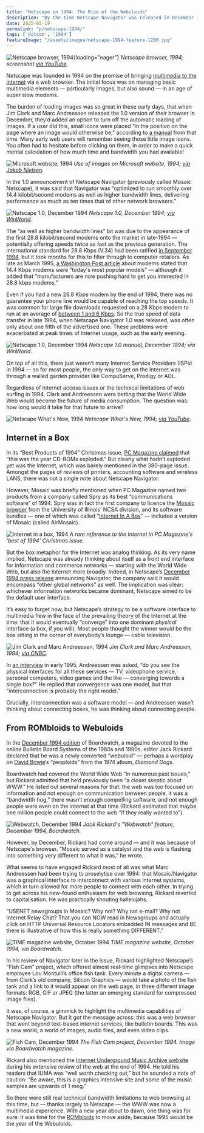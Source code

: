 ```yaml
---
title: "Netscape in 1994: The Rise of the Webuloids"
description: "By the time Netscape Navigator was released in December 1994, the World Wide Web was beginning to overcome bandwidth restrictions and live up to its potential as a multimedia portal to the internet."
date: 2025-02-19
permalink: "p/netscape-1994/"
tags: ['dotcom', '1994']
featureImage: "/assets/images/netscape-1994-feature-1280.jpg"
---
```


![Netscape browser, 1994](/assets/images/netscape-1994-feature-1280.jpg){loading="eager"}
*Netscape browser, 1994; screenshot [via YouTube](https://www.youtube.com/watch?v=wjkwTrPZ9Dk).*

Netscape was founded in 1994 on the premise of bringing [multimedia to the internet](/p/multimedia-gulch-1994/) via a web browser. The initial focus was on managing basic multimedia elements — particularly images, but also sound — in an age of super slow modems.

The burden of loading images was so great in these early days, that when Jim Clark and Marc Andreessen released the 1.0 version of their browser in December, they’d added an option to turn off the automatic loading of images. If a user did this, small icons were placed “in the position on the page where an image would otherwise be,” according to [a manual](https://web.archive.org/web/20000816221942/http://home.mcom.com/home/manual_docs/learn.html#C9) from that time. Many early web users will remember seeing those little image icons. You often had to hesitate before clicking on them, in order to make a quick mental calculation of how much time and bandwidth you had available!

![Microsoft website, 1994](/assets/images/1994_ms_webmaster.jpg)
*Use of images on Microsoft website, 1994; [via Jakob Nielsen](https://www.nngroup.com/articles/1994-web-usability-report/).*

In the 1.0 announcement of Netscape Navigator (previously called Mosaic Netscape), it was said that Navigator was “optimized to run smoothly over 14.4 kilobit/second modems as well as higher bandwidth lines, delivering performance as much as ten times that of other network browsers.”

![Netscape 1.0, December 1994](/assets/images/Netscape1-screenshot.png)
*Netscape 1.0, December 1994; [via WinWorld](https://winworldpc.com/product/netscape-navigator/1x).*

The “as well as higher bandwidth lines” bit was due to the appearance of the first 28.8 kilobit/second modems onto the market in late-1994 — potentially offering speeds twice as fast as the previous generation. The international standard for 28.8 Kbps (V.34) had been ratified [in September 1994](https://www.itu.int/rec/T-REC-V.34-199409-S/en), but it took months for this to filter through to computer retailers. As late as March 1995, [a Washington Post article](https://www.washingtonpost.com/archive/business/1995/03/13/with-modems-speed-is-the-need-if-you-want-to-succeed/9cafd33c-5fa0-49dd-b0a4-fda5b18d284e/) about modems stated that 14.4 Kbps modems were “today's most popular models” — although it added that “manufacturers are now pushing hard to get you interested in 28.8 kbps modems.”

Even if you had a new 28.8 Kbps modem by the end of 1994, there was no guarantee your phone line would be capable of reaching the top speeds. It was common for large file downloads requested on a 28 Kbps modem to run at an average of [between 1 and 6 Kbps](https://www.gwsmedia.com/articles/how-internet-system-requirements-have-changed). So the true speed of data transfer in late 1994, when Netscape Navigator 1.0 was released, was often only about one fifth of the advertised one. These problems were exacerbated at peak times of Internet usage, such as the early evening.

![Netscape 1.0, December 1994](/assets/images/Netscape1-manual.jpg)
*Netscape 1.0 manual, December 1994; via WinWorld.*

On top of all this, there just weren’t many Internet Service Providers (ISPs) in 1994 — so for most people, the only way to get on the Internet was through a walled garden provider like CompuServe, Prodigy or AOL.

Regardless of internet access issues or the technical limitations of web surfing in 1994, Clark and Andreessen were betting that the World Wide Web would become the future of media consumption. The question was: how long would it take for that future to arrive?

![Netscape What's New, 1994](/assets/images/netscape-whatsnew-1994.jpg)
*Netscape What's New, 1994; [via YouTube](https://www.youtube.com/watch?v=wjkwTrPZ9Dk).*

## Internet in a Box

In its “Best Products of 1994” Christmas issue, [PC Magazine claimed](https://archive.org/details/pc-magazine-best-products-of-1994-jan-1995/page/n107/mode/2up?view=theater) that “this was the year CD-ROMs exploded.” But clearly what hadn’t exploded yet was the Internet, which was barely mentioned in the 380-page issue. Amongst the pages of reviews of printers, accounting software and wireless LANS, there was not a single note about Netscape Navigator. 

However, Mosaic was briefly mentioned when PC Magazine named two products from a company called Spry as its best “communications software” of 1994. Spry was in fact the first company to licence the [Mosaic browser](/p/1993-mosaic-launches-and-the-web-is-set-free/) from the University of Illinois’ NCSA division, and its software bundles — one of which was called “[Internet In A Box](https://arstechnica.com/information-technology/2014/10/opening-an-internet-time-capsule-internet-in-a-box-for-win95/)” — included a version of Mosaic (called AirMosaic). 

![Internet in a box, 1994](/assets/images/internet-box-1994.jpg)
*A rare reference to the Internet in PC Magazine's 'best of 1994' Christmas issue.*

But the box metaphor for the Internet was analog thinking. As its very name implied, Netscape was already thinking about itself as a front end interface for information and commerce networks — starting with the World Wide Web, but also the Internet more broadly. Indeed, in Netscape’s [December 1994 press release](https://web.archive.org/web/20050326152726/http://wp.netscape.com/newsref/pr/newsrelease8.html) announcing Navigator, the company said it would encompass “other global networks” as well. The implication was clear: whichever information networks became dominant, Netscape aimed to be the default user interface.

It’s easy to forget now, but Netscape’s strategy to be a software interface to multimedia flew in the face of the prevailing theory of the Internet at the time: that it would eventually “converge” into one dominant *physical* interface (a box, if you will). Most people thought the winner would be the box sitting in the corner of everybody’s lounge — cable television.

![Jim Clark and Marc Andreessen, 1994](/assets/images/marc-jim-1994.jpg)
*Jim Clark and Marc Andreessen, 1994; [via CNBC](https://www.cnbc.com/video/2019/04/04/this-day-in-history-april-4-2019.html).*

In [an interview](http://users.rcn.com/thomst/marca.html) in early 1995, Andreessen was asked, “do you see the physical interfaces for all these services — TV, videophone service, personal computers, video games and the like — converging towards a single box?” He replied that convergence was one model, but that “interconnection is probably the right model.” 

Crucially, interconnection was a software model — and Andreessen wasn’t thinking about connecting boxes, he was thinking about connecting people.

## From ROMbloids to Webuloids

In the [December 1994 edition](https://archive.org/details/Boardwatch1994-12/) of Boardwatch, a magazine devoted to the online Bulletin Board Systems of the 1980s and 1990s, editor Jack Rickard declared that he was a newly converted “webuloid” — perhaps a wordplay on [David Bowie](/p/bowienet-the-inside-story/)’s “peoploids” from the 1974 album, *Diamond Dogs*.

Boardwatch had covered the World Wide Web “in numerous past issues,” but Rickard admitted that he’d previously been “a closet skeptic about WWW.” He listed out several reasons for that: the web was too focused on information and not enough on communication between people, it was a “bandwidth hog,” there wasn’t enough compelling software, and not enough people were even on the internet at that time (Rickard estimated that maybe one million people could connect to the web “if they really wanted to”).

![Webwatch, December 1994](/assets/images/webwatch-1994c.jpg)
*Jack Rickard's "Webwatch" feature, December 1994, Boardwatch.*

However, by December, Rickard had come around — and it was because of Netscape's browser. “Mosaic served as a catalyst and the web is flashing into something very different to what it was,” he wrote.

What seems to have engaged Rickard most of all was what Marc Andreessen had been trying to proselytise over 1994: that Mosaic/Navigator was a graphical interface to interconnect with various internet systems, which in turn allowed for more people to connect with each other. In trying to get across his new-found enthusiasm for web browsing, Rickard reverted to capitalisation. He was practically shouting hallelujahs.

“USENET newsgroups in Mosaic? Why not? Why not e-mail? Why not Internet Relay Chat? That you can NOW read in Newsgroups and actually click on HTTP Universal Resource Locators embedded IN messages and BE there is illustrative of how this is really something DIFFERENT.”

![TIME magazine website, October 1994](/assets/images/time-mag-website-oct1994.jpg)
*TIME magazine website, October 1994, via Boardwatch.*
 
In his review of Navigator later in the issue, Rickard highlighted Netscape’s “Fish Cam” project, which offered almost real-time glimpses into Netscape employee Lou Montulli’s office fish tank. Every minute a digital camera — from Clark’s old company, Silicon Graphics — would take a photo of the fish tank and a link to it would appear on the web page, in three different image formats: RGB, GIF or JPEG (the latter an emerging standard for compressed image files).

It was, of course, a gimmick to highlight the multimedia capabilities of Netscape Navigator. But it got the message across: this was a web browser that went beyond text-based internet services, like bulletin boards. This was a new world; a world of images, audio files, and even video clips. 

![Fish Cam, December 1994](/assets/images/fish-cam-1994.jpg)
*The Fish Cam project, December 1994. Image via Boardwatch magazine.*

Rickard also mentioned the [Internet Underground Music Archive website](/p/iuma-1994/) during his extensive review of the web at the end of 1994. He told his readers that IUMA was “well worth checking out,” but he sounded a note of caution: “Be aware, this is a graphics intensive site and some of the music samples are upwards of 1 meg.”

So there were still real technical bandwidth limitations to web browsing at this time, but — thanks largely to Netscape — the WWW was now a multimedia experience. With a new year about to dawn, one thing was for sure: it was time for the [ROMbloids](/p/cd-roms-1994/) to move aside, because 1995 would be the year of the Webuloids.

